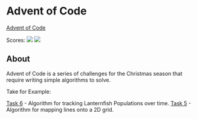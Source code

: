 # Advent of Code

[Advent of Code](https://adventofcode.com)

Scores:
![](https://img.shields.io/badge/2021%20📅-blue) ![](https://img.shields.io/badge/stars%20⭐-16-yellow)


## About

Advent of Code is a series of challenges for the Christmas season that require writing simple algorithms to solve.

Take for Example:

[Task 6](2021/06/tasks.mjs) - Algorithm for tracking Lanternfish Populations over time.
[Task 5](2021/05/tasks.mjs) - Algorithm for mapping lines onto a 2D grid.